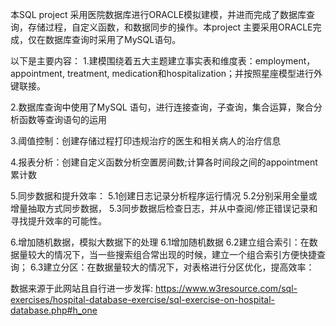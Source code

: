本SQL project 采用医院数据库进行ORACLE模拟建模，并进而完成了数据库查询，存储过程，自定义函数，和数据同步的操作。本project 主要采用ORACLE完成，仅在数据库查询时采用了MySQL语句。

以下是主要内容：
1.建模围绕着五大主题建立事实表和维度表：employment，appointment, treatment, medication和hospitalization；并按照星座模型进行外键联接。

2.数据库查询中使用了MySQL 语句，进行连接查询，子查询，集合运算，聚合分析函数等查询语句的运用

3.阈值控制：创建存储过程打印违规治疗的医生和相关病人的治疗信息

4.报表分析：创建自定义函数分析空置房间数;计算各时间段之间的appointment累计数

5.同步数据和提升效率：
5.1创建日志记录分析程序运行情况
5.2分别采用全量或增量抽取方式同步数据，
5.3同步数据后检查日志，并从中查阅/修正错误记录和寻找提升效率的可能性。

6.增加随机数据，模拟大数据下的处理
6.1增加随机数据
6.2建立组合索引：在数据量较大的情况下，当一些搜索组合常出现的时候，建立一个组合索引方便快捷查询；
6.3建立分区：在数据量较大的情况下，对表格进行分区优化，提高效率：

数据来源于此网站且自行进一步发挥: https://www.w3resource.com/sql-exercises/hospital-database-exercise/sql-exercise-on-hospital-database.php#h_one 
